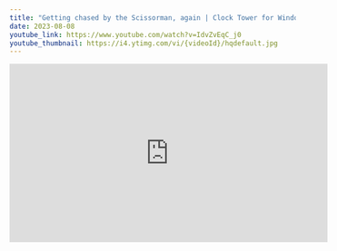 ```yaml
---
title: "Getting chased by the Scissorman, again | Clock Tower for Windows 95 Let's Play #5"
date: 2023-08-08
youtube_link: https://www.youtube.com/watch?v=IdvZvEqC_j0
youtube_thumbnail: https://i4.ytimg.com/vi/{videoId}/hqdefault.jpg
---
```

<iframe width="560" height="315" src="https://www.youtube.com/embed/IdvZvEqC_j0" title="Getting chased by the Scissorman, again | Clock Tower for Windows 95 Let's Play #5" frameborder="0" allow="accelerometer; autoplay; clipboard-write; encrypted-media; gyroscope; picture-in-picture; web-share" allowfullscreen></iframe>
